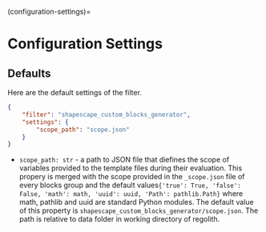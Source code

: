 (configuration-settings)=
# Configuration Settings

## Defaults
Here are the default settings of the filter.

```json
{
    "filter": "shapescape_custom_blocks_generator",
    "settings": {
        "scope_path": "scope.json"
    }
}
```

- `scope_path: str` - a path to JSON file that diefines the scope of variables provided to the template files during their evaluation. This propery is merged with the scope provided in the `_scope.json` file of every blocks group and the default values`{'true': True, 'false': False, 'math': math, 'uuid': uuid, 'Path': pathlib.Path}` where math, pathlib and uuid are standard Python modules. The default value of this property is `shapescape_custom_blocks_generator/scope.json`. The path is relative to data folder in working directory of regolith.
